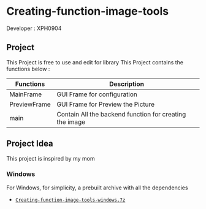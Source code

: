 # Creating-function-image-tools

Developer : XPH0904

## Project
This Project is free to use and edit for library
This Project contains the functions below :

| Functions | Description  |
| ------------- | ------------- |
| MainFrame | GUI Frame for configuration  |
| PreviewFrame | GUI Frame for Preview the Picture  |
| main | Contain All the backend function for creating the image |

## Project Idea
This project is inspired by my mom

### Windows

For Windows, for simplicity, a prebuilt archive with all the dependencies
 - [`Creating-function-image-tools-windows.7z`][direct-win64]
 
 [direct-win64]:https://github.com/XPH0904/Creating-function-image-tools/releases/download/v1.0/Creating-function-image-tools-windows.7z
